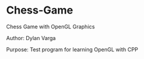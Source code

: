 # Chess-Game
Chess Game with OpenGL Graphics

Author: Dylan Varga

Purpose: Test program for learning OpenGL with CPP
